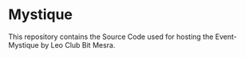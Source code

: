 # Mystique

This repository contains the Source Code used for hosting the Event-Mystique by Leo Club Bit Mesra.
